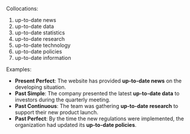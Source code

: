 
Collocations:

1. up-to-date news
2. up-to-date data
3. up-to-date statistics
4. up-to-date research
5. up-to-date technology
6. up-to-date policies
7. up-to-date information

Examples:

- **Present Perfect**: The website has provided **up-to-date news** on the developing situation.
- **Past Simple**: The company presented the latest **up-to-date data** to investors during the quarterly meeting.
- **Past Continuous**: The team was gathering **up-to-date research** to support their new product launch.
- **Past Perfect**: By the time the new regulations were implemented, the organization had updated its **up-to-date policies**.